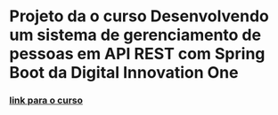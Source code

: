 # Projeto da o curso Desenvolvendo um sistema de gerenciamento de pessoas em API REST com Spring Boot da Digital Innovation One

### <a href="https://web.digitalinnovation.one/lab/desenvolvendo-um-sistema-de-gerenciamento-de-pessoas-em-api-rest-com-spring-boot/learning/fc032972-ce3a-43e7-9e51-2372cb1d0c1a">link para o curso</a>